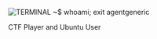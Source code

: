![TERMINAL](https://www.bram.us/wordpress/wp-content/uploads/2017/12/svg-term-cli.gif)
~$ whoami; exit
agentgeneric

CTF Player and Ubuntu User
